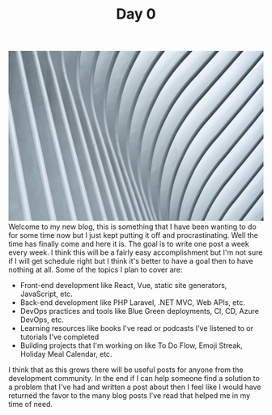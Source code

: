 ﻿---
title: Day 0
subTitle: Welcome to my new blog
category: "Learning"
cover: xuan-nguyen-1099730-unsplash.jpg
---
![Unsplash](xuan-nguyen-1099730-unsplash.jpg)
Welcome to my new blog, this is something that I have been wanting to do for some time now but I just kept putting it off and procrastinating. Well the time has finally come and here it is. The goal is to write one post a week every week. I think this will be a fairly easy accomplishment but I'm not sure if I will get schedule right but I think it's better to have a goal then to have nothing at all. Some of the topics I plan to cover are:

- Front-end development like React, Vue, static site generators, JavaScript, etc.
- Back-end development like PHP Laravel, .NET MVC, Web APIs, etc.
- DevOps practices and tools like Blue Green deployments, CI, CD, Azure DevOps, etc.
- Learning resources like books I've read or podcasts I've listened to or tutorials I've completed
- Building projects that I'm working on like To Do Flow, Emoji Streak, Holiday Meal Calendar, etc.

I think that as this grows there will be useful posts for anyone from the development community. In the end if I can help someone find a solution to a problem that I've had and written a post about then I feel like I would have returned the favor to the many blog posts I've read that helped me in my time of need. 
